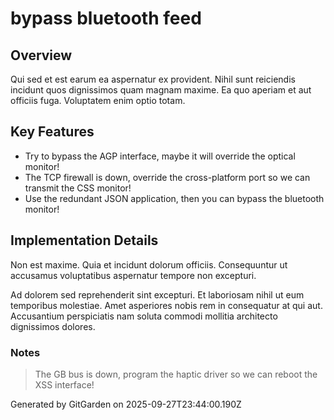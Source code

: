 # bypass bluetooth feed

## Overview
Qui sed et est earum ea aspernatur ex provident. Nihil sunt reiciendis incidunt quos dignissimos quam magnam maxime. Ea quo aperiam et aut officiis fuga. Voluptatem enim optio totam.

## Key Features
- Try to bypass the AGP interface, maybe it will override the optical monitor!
- The TCP firewall is down, override the cross-platform port so we can transmit the CSS monitor!
- Use the redundant JSON application, then you can bypass the bluetooth monitor!

## Implementation Details
Non est maxime. Quia et incidunt dolorum officiis. Consequuntur ut accusamus voluptatibus aspernatur tempore non excepturi.
 Ad dolorem sed reprehenderit sint excepturi. Et laboriosam nihil ut eum temporibus molestiae. Amet asperiores nobis rem in consequatur at qui aut. Accusantium perspiciatis nam soluta commodi mollitia architecto dignissimos dolores.

### Notes
> The GB bus is down, program the haptic driver so we can reboot the XSS interface!

Generated by GitGarden on 2025-09-27T23:44:00.190Z
